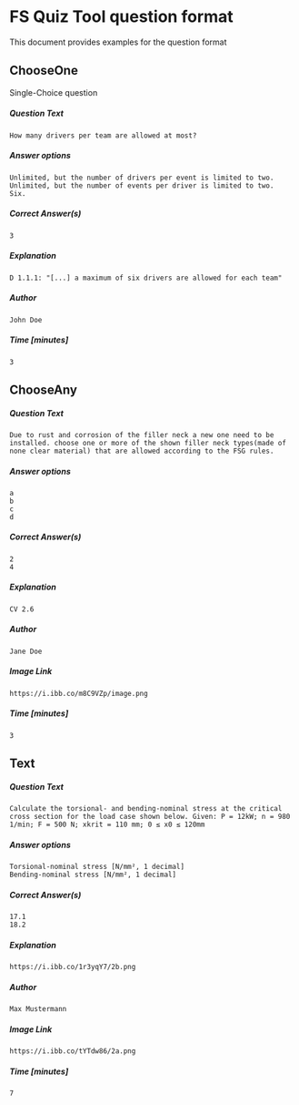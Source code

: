 FS Quiz Tool question format
============================

This document provides examples for the question format

## ChooseOne

Single-Choice question

##### Question Text

```text
How many drivers per team are allowed at most?
```

##### Answer options

```text
Unlimited, but the number of drivers per event is limited to two.
Unlimited, but the number of events per driver is limited to two.
Six.
```

##### Correct Answer(s)

```text
3
```

##### Explanation

```text
D 1.1.1: "[...] a maximum of six drivers are allowed for each team"
```

##### Author

```text
John Doe
```

##### Time [minutes]

```text
3
```

## ChooseAny

##### Question Text

```text
Due to rust and corrosion of the filler neck a new one need to be installed. choose one or more of the shown filler neck types(made of none clear material) that are allowed according to the FSG rules.
```

##### Answer options

```text
a
b
c
d
```

##### Correct Answer(s)

```text
2
4
```

##### Explanation

```text
CV 2.6
```

##### Author

```text
Jane Doe
```

##### Image Link

```text
https://i.ibb.co/m8C9VZp/image.png
```

##### Time [minutes]

```text
3
```

## Text

##### Question Text

```text
Calculate the torsional- and bending-nominal stress at the critical cross section for the load case shown below. Given: P = 12kW; n = 980 1/min; F = 500 N; xkrit = 110 mm; 0 ≤ x0 ≤ 120mm
```

##### Answer options

```text
Torsional-nominal stress [N/mm², 1 decimal]
Bending-nominal stress [N/mm², 1 decimal]
```

##### Correct Answer(s)

```text
17.1
18.2
```

##### Explanation

```text
https://i.ibb.co/1r3yqY7/2b.png
```

##### Author

```text
Max Mustermann
```

##### Image Link

```text
https://i.ibb.co/tYTdw86/2a.png
```

##### Time [minutes]

```text
7
```
